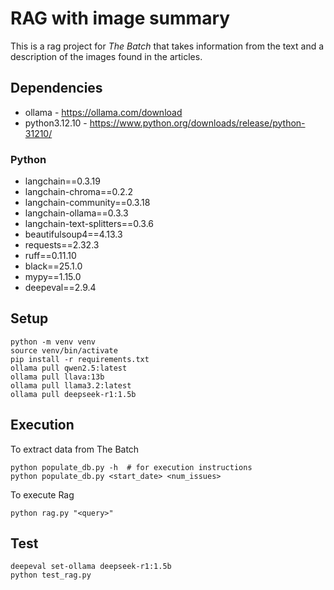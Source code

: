 # RAG with image summary

This is a rag project for *The Batch* that takes information from the text and a description of the images found in the articles.

## Dependencies

* ollama - https://ollama.com/download
* python3.12.10 - https://www.python.org/downloads/release/python-31210/

### Python

* langchain==0.3.19
* langchain-chroma==0.2.2
* langchain-community==0.3.18
* langchain-ollama==0.3.3
* langchain-text-splitters==0.3.6
* beautifulsoup4==4.13.3
* requests==2.32.3
* ruff==0.11.10
* black==25.1.0
* mypy==1.15.0
* deepeval==2.9.4

## Setup

```
python -m venv venv
source venv/bin/activate
pip install -r requirements.txt
ollama pull qwen2.5:latest
ollama pull llava:13b
ollama pull llama3.2:latest
ollama pull deepseek-r1:1.5b
```

## Execution

To extract data from The Batch

```
python populate_db.py -h  # for execution instructions
python populate_db.py <start_date> <num_issues>
```

To execute Rag

```
python rag.py "<query>"
```

## Test

```
deepeval set-ollama deepseek-r1:1.5b
python test_rag.py
```
